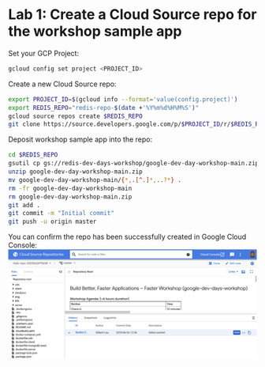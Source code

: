 # Lab 1: Create a Cloud Source repo for the workshop sample app

Set your GCP Project:
```bash
gcloud config set project <PROJECT_ID>
```
Create a new Cloud Source repo:
```bash
export PROJECT_ID=$(gcloud info --format='value(config.project)')
export REDIS_REPO="redis-repo-$(date +'%Y%m%d%H%M%S')"
gcloud source repos create $REDIS_REPO
git clone https://source.developers.google.com/p/$PROJECT_ID/r/$REDIS_REPO
```
Deposit workshop sample app into the repo:
```bash
cd $REDIS_REPO
gsutil cp gs://redis-dev-days-workshop/google-dev-day-workshop-main.zip .
unzip google-dev-day-workshop-main.zip
mv google-dev-day-workshop-main/{*,.[^.]*,..?*} .
rm -fr google-dev-day-workshop-main
rm google-dev-day-workshop-main.zip
git add .
git commit -m "Initial commit"
git push -u origin master
```
You can confirm the repo has been successfully created in Google Cloud Console:
![Cloud Sources Repo](./img/Cloud_Sources_Repo.png)
